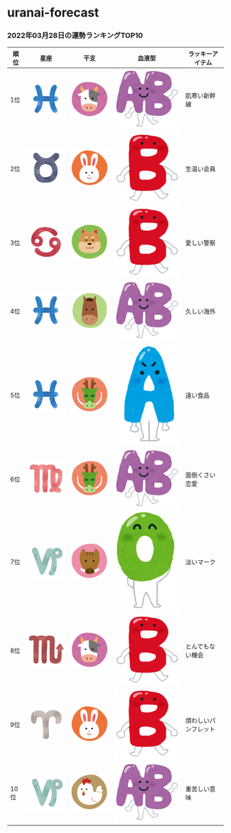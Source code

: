 # uranai-forecast

### 2022年03月28日の運勢ランキングTOP10
|順位|星座|干支|血液型|ラッキーアイテム|
|-----------|-----------|-----------|-----------|-----------|
|1位|<img src='imgs/sign/small/seiza_mark12_uo.png'>|<img src='imgs/eto/small/eto_mark02_ushi.png'>|<img src='imgs/blood/small/ketsuekigata_ab.png'>|肌寒い新幹線|
|2位|<img src='imgs/sign/small/seiza_mark02_oushi.png'>|<img src='imgs/eto/small/eto_mark04_usagi.png'>|<img src='imgs/blood/small/ketsuekigata_b.png'>|生温い会員|
|3位|<img src='imgs/sign/small/seiza_mark04_kani.png'>|<img src='imgs/eto/small/eto_mark11_inu.png'>|<img src='imgs/blood/small/ketsuekigata_b.png'>|愛しい警察|
|4位|<img src='imgs/sign/small/seiza_mark12_uo.png'>|<img src='imgs/eto/small/eto_mark07_uma.png'>|<img src='imgs/blood/small/ketsuekigata_ab.png'>|久しい海外|
|5位|<img src='imgs/sign/small/seiza_mark12_uo.png'>|<img src='imgs/eto/small/eto_mark05_tatsu.png'>|<img src='imgs/blood/small/ketsuekigata_a.png'>|遠い食品|
|6位|<img src='imgs/sign/small/seiza_mark06_otome.png'>|<img src='imgs/eto/small/eto_mark05_tatsu.png'>|<img src='imgs/blood/small/ketsuekigata_ab.png'>|面倒くさい恋愛|
|7位|<img src='imgs/sign/small/seiza_mark10_yagi.png'>|<img src='imgs/eto/small/eto_mark12_inoshishi.png'>|<img src='imgs/blood/small/ketsuekigata_o.png'>|淡いマーク|
|8位|<img src='imgs/sign/small/seiza_mark08_sasori.png'>|<img src='imgs/eto/small/eto_mark02_ushi.png'>|<img src='imgs/blood/small/ketsuekigata_b.png'>|とんでもない機会|
|9位|<img src='imgs/sign/small/seiza_mark01_ohitsuji.png'>|<img src='imgs/eto/small/eto_mark04_usagi.png'>|<img src='imgs/blood/small/ketsuekigata_b.png'>|煩わしいパンフレット|
|10位|<img src='imgs/sign/small/seiza_mark10_yagi.png'>|<img src='imgs/eto/small/eto_mark10_tori.png'>|<img src='imgs/blood/small/ketsuekigata_ab.png'>|重苦しい意味|
